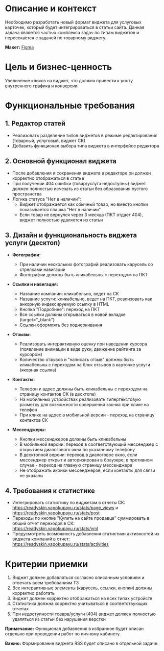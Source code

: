 # Описание и контекст

Необходимо разработать новый формат виджета для услуговых карточек, который будет интегрироваться в статьи сайта. Данная задача является частью комплекса задач по типам виджетов и пересекается с задачей по товарному виджету.

**Макет:** [Figma](https://www.figma.com/design/oCIqpQu7yEQfgy4hSxPt7i/%D0%AF-%D0%9F%D0%BE%D0%BA%D1%83%D0%BF%D0%B0%D1%8E?node-id=1290-2701&p=f)

# Цель и бизнес-ценность

Увеличение кликов на виджет, что должно привести к росту внутреннего трафика и конверсии.

# Функциональные требования

## 1. Редактор статей

- Реализовать разделение типов виджетов в режиме редактирования (товарный, услуговый, виджет СК)
- Добавить функционал выбора типа виджета в интерфейсе редактора

## 2. Основной функционал виджета

- После добавления и сохранения виджета в редакторе он должен корректно отображаться в статье
- При получении 404 ошибки (товар/услуга недоступны) виджет должен полностью исчезать из статьи без образования пустого пространства
- Логика статуса "Нет в наличии":
  - Виджет отображается как обычный товар, но вместо кнопки показывается плашка "Нет в наличии"
  - Если товар не вернулся через 3 месяца (ПКТ отдает 404), виджет полностью удаляется из статьи

## 3. Дизайн и функциональность виджета услуги (десктоп)

- **Фотографии:**
  - При наличии нескольких фотографий реализовать карусель со стрелками навигации
  - Фотографии должны быть кликабельны с переходом на ПКТ

- **Ссылки и навигация:**
  - Название компании: кликабельно, ведет на СК
  - Название услуги: кликабельно, ведет на ПКТ, реализовать как анкорную индексируемую ссылку в HTML
  - Кнопка "Подробнее": переход на ПКТ
  - Все ссылки должны открываться в новой вкладке (target="_blank")
  - Ссылки оформлять без подчеркивания

- **Отзывы:**
  - Реализовать интерактивную оценку при наведении курсора (появление анимации в виде руки, движение рейтинга за курсором)
  - Количество отзывов и "написать отзыв" должны быть кликабельны с переходом на блок отзывов в карточке услуги (якорная ссылка)

- **Контакты:**
  - Телефон и адрес должны быть кликабельны с переходом на страницу контактов СК (в десктопе)
  - На мобильных устройствах реализовать гипертекстовую разметку для возможности совершения звонка при клике на телефон
  - При клике на адрес в мобильной версии - переход на страницу контактов СК

- **Мессенджеры:**
  - Кнопки мессенджеров должны быть кликабельны
  - В мобильной версии: переход в соответствующий мессенджер с открытием диалогового окна по указанному телефону
  - В десктопной версии: переход в диалоговое окно, если мессенджер открыт и авторизирован в браузере; в противном случае - переход на главную страницу мессенджера
  - Не отображать иконки мессенджеров, если контакты для связи не указаны

## 4. Требования к статистике

- Интегрировать статистику по виджетам в отчеты СК: https://readyskin.yapokupayu.ru/stats/page_views и https://readyskin.yapokupayu.ru/stats/post
- Переходы по кнопке "Купить на сайте продавца" суммировать в общий отчет переходов в СК: https://readyskin.yapokupayu.ru/stats/yml
- Предусмотреть возможность добавления статистики активностей из виджета компаний в отчет: https://readyskin.yapokupayu.ru/stats/activities

# Критерии приемки

1. Виджет должен добавляться согласно описанным условиям и отвечать всем требованиям ТЗ
2. Все интерактивные элементы (карусель, ссылки, кнопки) должны корректно работать
3. Виджет должен корректно отображаться на всех типах устройств
4. Статистика должна корректно учитываться в соответствующих отчетах
5. При недоступности товара/услуги (404) виджет должен полностью удаляться из статьи без нарушения верстки

**Примечание:** Функционал добавления в избранное будет описан отдельно при проведении работ по личному кабинету.

**Важно:** Формирование виджета RSS будет описано в отдельной задаче.